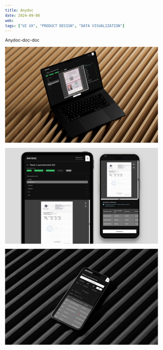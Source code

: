 ```yaml
---
title: Anydoc
date: 2024-09-08
web: 
tags: ["UI UX", "PRODUCT DESIGN", "DATA VISUALIZATION"]
---
```


Anydoc-doc-doc

![anydoc-case-1@2x](./anydoc-case-1@2x.webp)

![anydoc-case-3@2x](./anydoc-case-3@2x.webp)

![anydoc-case-5@2x](./anydoc-case-5@2x.webp)

